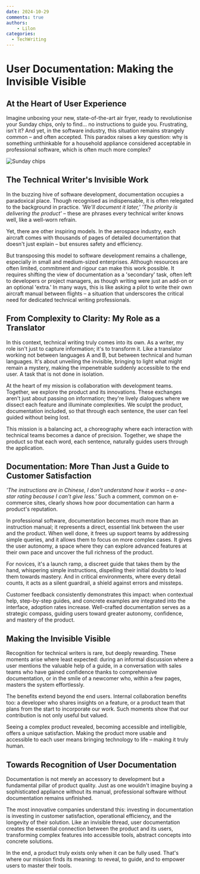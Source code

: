 ```yaml
---
date: 2024-10-29
comments: true
authors:
    - Lilon
categories:
  - TechWriting
---
```


# User Documentation: Making the Invisible Visible

## At the Heart of User Experience

Imagine unboxing your new, state-of-the-art air fryer, ready to revolutionise your Sunday chips, only to find... no instructions to guide you. Frustrating, isn't it? And yet, in the software industry, this situation remains strangely common – and often accepted. This paradox raises a key question: why is something unthinkable for a household appliance considered acceptable in professional software, which is often much more complex?

<!-- more -->

![Sunday chips](https://images-wixmp-ed30a86b8c4ca887773594c2.wixmp.com/f/09c917d0-f5ca-4b29-a706-5e3ed5489e13/digxdt1-eea75aba-95b2-4732-aa06-35af6a02ef3f.jpg/v1/fill/w_997,h_802,q_70,strp/sunday_chips_by_li__lon_digxdt1-pre.jpg?token=eyJ0eXAiOiJKV1QiLCJhbGciOiJIUzI1NiJ9.eyJzdWIiOiJ1cm46YXBwOjdlMGQxODg5ODIyNjQzNzNhNWYwZDQxNWVhMGQyNmUwIiwiaXNzIjoidXJuOmFwcDo3ZTBkMTg4OTgyMjY0MzczYTVmMGQ0MTVlYTBkMjZlMCIsIm9iaiI6W1t7ImhlaWdodCI6Ijw9OTY1IiwicGF0aCI6IlwvZlwvMDljOTE3ZDAtZjVjYS00YjI5LWE3MDYtNWUzZWQ1NDg5ZTEzXC9kaWd4ZHQxLWVlYTc1YWJhLTk1YjItNDczMi1hYTA2LTM1YWY2YTAyZWYzZi5qcGciLCJ3aWR0aCI6Ijw9MTIwMCJ9XV0sImF1ZCI6WyJ1cm46c2VydmljZTppbWFnZS5vcGVyYXRpb25zIl19.h2bpHmAZrh5a3WEDC9w9195HmPtfsY1dsC4YAFqSg7U)

## The Technical Writer's Invisible Work

In the buzzing hive of software development, documentation occupies a paradoxical place. Though recognised as indispensable, it is often relegated to the background in practice. *'We'll document it later,' 'The priority is delivering the product'* – these are phrases every technical writer knows well, like a well-worn refrain.

Yet, there are other inspiring models. In the aerospace industry, each aircraft comes with thousands of pages of detailed documentation that doesn't just explain – but ensures safety and efficiency.

But transposing this model to software development remains a challenge, especially in small and medium-sized enterprises. Although resources are often limited, commitment and rigour can make this work possible. It requires shifting the view of documentation as a 'secondary' task, often left to developers or project managers, as though writing were just an add-on or an optional 'extra.'  In many ways, this is like asking a pilot to write their own aircraft manual between flights – a situation that underscores the critical need for dedicated technical writing professionals.

## From Complexity to Clarity: My Role as a Translator

In this context, technical writing truly comes into its own. As a writer, my role isn't just to capture information; it's to transform it. Like a translator working not between languages A and B, but between technical and human languages. It's about unveiling the invisible, bringing to light what might remain a mystery, making the impenetrable suddenly accessible to the end user. A task that is not done in isolation.

At the heart of my mission is collaboration with development teams. Together, we explore the product and its innovations. These exchanges aren't just about passing on information; they're lively dialogues where we dissect each feature and illuminate complexities. We sculpt the product, documentation included, so that through each sentence, the user can feel guided without being lost.

This mission is a balancing act, a choreography where each interaction with technical teams becomes a dance of precision. Together, we shape the product so that each word, each sentence, naturally guides users through the application.

## Documentation: More Than Just a Guide to Customer Satisfaction

*'The instructions are in Chinese, I don't understand how it works – a one-star rating because I can't give less.'* Such a comment, common on e-commerce sites, clearly shows how poor documentation can harm a product's reputation.

In professional software, documentation becomes much more than an instruction manual; it represents a direct, essential link between the user and the product. When well done, it frees up support teams by addressing simple queries, and it allows them to focus on more complex cases. It gives the user autonomy, a space where they can explore advanced features at their own pace and uncover the full richness of the product.

For novices, it's a launch ramp, a discreet guide that takes them by the hand, whispering simple instructions, dispelling their initial doubts to lead them towards mastery. And in critical environments, where every detail counts, it acts as a silent guardrail, a shield against errors and missteps.

Customer feedback consistently demonstrates this impact: when contextual help, step-by-step guides, and concrete examples are integrated into the interface, adoption rates increase. Well-crafted documentation serves as a strategic compass, guiding users toward greater autonomy, confidence, and mastery of the product.

## Making the Invisible Visible

Recognition for technical writers is rare, but deeply rewarding. These moments arise where least expected: during an informal discussion where a user mentions the valuable help of a guide, in a conversation with sales teams who have gained confidence thanks to comprehensive documentation, or in the smile of a newcomer who, within a few pages, masters the system effortlessly.

The benefits extend beyond the end users. Internal collaboration benefits too: a developer who shares insights on a feature, or a product team that plans from the start to incorporate our work. Such moments show that our contribution is not only useful but valued.

Seeing a complex product revealed, becoming accessible and intelligible, offers a unique satisfaction. Making the product more usable and accessible to each user means bringing technology to life – making it truly human.

## Towards Recognition of User Documentation

Documentation is not merely an accessory to development but a fundamental pillar of product quality. Just as one wouldn't imagine buying a sophisticated appliance without its manual, professional software without documentation remains unfinished.

The most innovative companies understand this: investing in documentation is investing in customer satisfaction, operational efficiency, and the longevity of their solution. Like an invisible thread, user documentation creates the essential connection between the product and its users, transforming complex features into accessible tools, abstract concepts into concrete solutions.

In the end, a product truly exists only when it can be fully used. That's where our mission finds its meaning: to reveal, to guide, and to empower users to master their tools.

